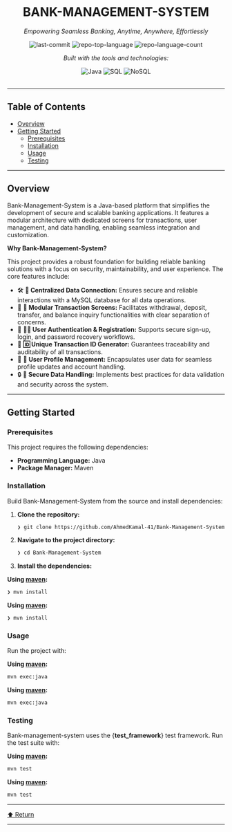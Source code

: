 <div id="top">

<!-- HEADER STYLE: CLASSIC -->
<div align="center">


# BANK-MANAGEMENT-SYSTEM

<em>Empowering Seamless Banking, Anytime, Anywhere, Effortlessly</em>

<!-- BADGES -->
<img src="https://img.shields.io/github/last-commit/AhmedKamal-41/Bank-Management-System?style=flat&logo=git&logoColor=white&color=0080ff" alt="last-commit">
<img src="https://img.shields.io/github/languages/top/AhmedKamal-41/Bank-Management-System?style=flat&color=0080ff" alt="repo-top-language">
<img src="https://img.shields.io/github/languages/count/AhmedKamal-41/Bank-Management-System?style=flat&color=0080ff" alt="repo-language-count">

<em>Built with the tools and technologies:</em>

<img src="https://img.shields.io/badge/Java-007396.svg?style=flat&logo=java&logoColor=white" alt="Java">
<img src="https://img.shields.io/badge/SQL-003B57.svg?style=flat&logo=postgresql&logoColor=white" alt="SQL">
<img src="https://img.shields.io/badge/NoSQL-47A248.svg?style=flat&logo=mongodb&logoColor=white" alt="NoSQL">


</div>
<br>

---

## Table of Contents

- [Overview](#overview)
- [Getting Started](#getting-started)
    - [Prerequisites](#prerequisites)
    - [Installation](#installation)
    - [Usage](#usage)
    - [Testing](#testing)

---

## Overview

Bank-Management-System is a Java-based platform that simplifies the development of secure and scalable banking applications. It features a modular architecture with dedicated screens for transactions, user management, and data handling, enabling seamless integration and customization.

**Why Bank-Management-System?**

This project provides a robust foundation for building reliable banking solutions with a focus on security, maintainability, and user experience. The core features include:

- 🛠️ **🔗 Centralized Data Connection:** Ensures secure and reliable interactions with a MySQL database for all data operations.
- 🚀 **🔄 Modular Transaction Screens:** Facilitates withdrawal, deposit, transfer, and balance inquiry functionalities with clear separation of concerns.
- 🔑 **🧑‍💻 User Authentication & Registration:** Supports secure sign-up, login, and password recovery workflows.
- 🧬 **🆔 Unique Transaction ID Generator:** Guarantees traceability and auditability of all transactions.
- 📁 **📝 User Profile Management:** Encapsulates user data for seamless profile updates and account handling.
- 🔒 **🔐 Secure Data Handling:** Implements best practices for data validation and security across the system.

---

## Getting Started

### Prerequisites

This project requires the following dependencies:

- **Programming Language:** Java
- **Package Manager:** Maven

### Installation

Build Bank-Management-System from the source and install dependencies:

1. **Clone the repository:**

    ```sh
    ❯ git clone https://github.com/AhmedKamal-41/Bank-Management-System
    ```

2. **Navigate to the project directory:**

    ```sh
    ❯ cd Bank-Management-System
    ```

3. **Install the dependencies:**

**Using [maven](https://maven.apache.org/):**

```sh
❯ mvn install
```
**Using [maven](https://maven.apache.org/):**

```sh
❯ mvn install
```

### Usage

Run the project with:

**Using [maven](https://maven.apache.org/):**

```sh
mvn exec:java
```
**Using [maven](https://maven.apache.org/):**

```sh
mvn exec:java
```

### Testing

Bank-management-system uses the {__test_framework__} test framework. Run the test suite with:

**Using [maven](https://maven.apache.org/):**

```sh
mvn test
```
**Using [maven](https://maven.apache.org/):**

```sh
mvn test
```

---

<div align="left"><a href="#top">⬆ Return</a></div>

---
